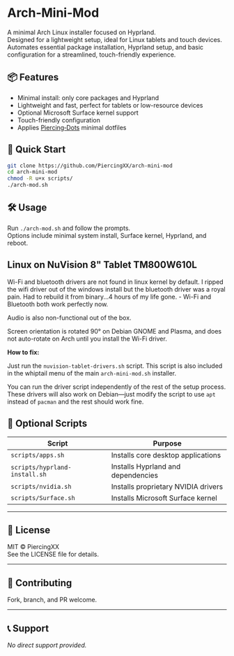 
# Arch‑Mini‑Mod

A minimal Arch Linux installer focused on Hyprland.  
Designed for a lightweight setup, ideal for Linux tablets and touch devices.
Automates essential package installation, Hyprland setup, and basic configuration for a streamlined, touch-friendly experience.



## 📦 Features

- Minimal install: only core packages and Hyprland
- Lightweight and fast, perfect for tablets or low-resource devices
- Optional Microsoft Surface kernel support
- Touch-friendly configuration
- Applies [Piercing‑Dots](https://github.com/PiercingXX/piercing-dots) minimal dotfiles



## 🚀 Quick Start

```bash
git clone https://github.com/PiercingXX/arch-mini-mod
cd arch-mini-mod
chmod -R u+x scripts/
./arch-mod.sh
```



## 🛠️ Usage

Run `./arch-mod.sh` and follow the prompts.  
Options include minimal system install, Surface kernel, Hyprland, and reboot.





## Linux on NuVision 8" Tablet TM800W610L
Wi-Fi and bluetooth drivers are not found in linux kernel by default. I ripped the wifi driver out of the windows install but the bluetooth driver was a royal pain. Had to rebuild it from binary...4 hours of my life gone.
    - Wi-Fi and Bluetooth both work perfectly now.

Audio is also non-functional out of the box.

Screen orientation is rotated 90° on Debian GNOME and Plasma, and does not auto-rotate on Arch until you install the Wi-Fi driver.

**How to fix:**

Just run the `nuvision-tablet-drivers.sh` script. This script is also included in the whiptail menu of the main `arch-mini-mod.sh` installer.

You can run the driver script independently of the rest of the setup process. These drivers will also work on Debian—just modify the script to use `apt` instead of `pacman` and the rest should work fine.





## 🔧 Optional Scripts

| Script                | Purpose                                 |
|-----------------------|-----------------------------------------|
| `scripts/apps.sh`     | Installs core desktop applications      |
| `scripts/hyprland-install.sh` | Installs Hyprland and dependencies |
| `scripts/nvidia.sh`   | Installs proprietary NVIDIA drivers     |
| `scripts/Surface.sh`  | Installs Microsoft Surface kernel       |

---

## 📄 License

MIT © PiercingXX  
See the LICENSE file for details.

---

## 🤝 Contributing

Fork, branch, and PR welcome.  

---

## 📞 Support

*No direct support provided.*
```
